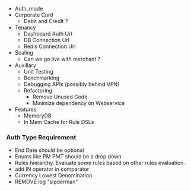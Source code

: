 
- Auth_mode
- Corporate Card
	- Debit and Credit ?
- Tenancy
	- Dashboard Auth Url
	- DB Connection Url
	- Redis Connection Url
- Scaling 
	-  Can we go live with merchant ?
- Auxillary
	- Unit Testing
	- Benchmarking
	- Debugging APIs (possibly behind VPN)
	- Refactoring
		- Remove Unused Code
		- Minimize dependency on Webservice
- Features
	- MemoryDB
	- In Mem Cache for Rule DSLs




### Auth Type Requirement
- End Date should be optional
- Enums like PM PMT should be a drop down
- Rules hierarchy. Evaluate some rules based on other rules evaluation.
- add IN operator in comparator
- Currency Lowest Denomination
- REMOVE log "sipderman"